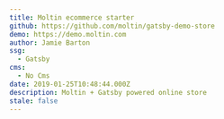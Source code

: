 ```yaml
---
title: Moltin ecommerce starter
github: https://github.com/moltin/gatsby-demo-store
demo: https://demo.moltin.com
author: Jamie Barton
ssg:
  - Gatsby
cms:
  - No Cms
date: 2019-01-25T10:48:44.000Z
description: Moltin + Gatsby powered online store
stale: false
---
```

